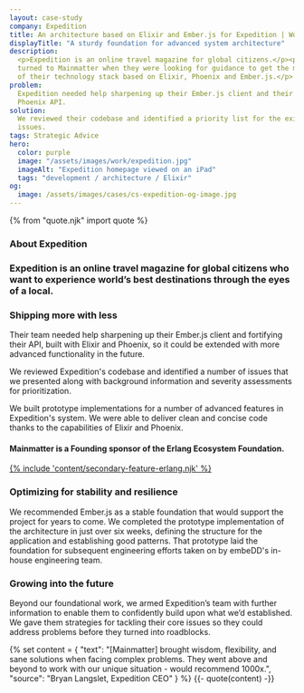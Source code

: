 ```yaml
---
layout: case-study
company: Expedition
title: An architecture based on Elixir and Ember.js for Expedition | Work
displayTitle: "A sturdy foundation for advanced system architecture"
description:
  <p>Expedition is an online travel magazine for global citizens.</p><p>They
  turned to Mainmatter when they were looking for guidance to get the most out
  of their technology stack based on Elixir, Phoenix and Ember.js.</p>
problem:
  Expedition needed help sharpening up their Ember.js client and their Elixir &
  Phoenix API.
solution:
  We reviewed their codebase and identified a priority list for the existing
  issues.
tags: Strategic Advice
hero:
  color: purple
  image: "/assets/images/work/expedition.jpg"
  imageAlt: "Expedition homepage viewed on an iPad"
  tags: "development / architecture / Elixir"
og:
  image: /assets/images/cases/cs-expedition-og-image.jpg
---
```


{% from "quote.njk" import quote %}

<div class="case-study__section">
  <h3 class="case-study__heading">About Expedition</h3>
  <div class="case-study__text">
    <h3 class="h4">Expedition is an online travel magazine for global citizens who want to experience world’s best destinations through the eyes of a local.</h3>
  </div>
</div>

<div class="case-study__section">
  <h3 class="case-study__heading">Shipping more with less</h3>
  <div class="case-study__text">
    <p>Their team needed help sharpening up their Ember.js client and fortifying their API, built with Elixir and Phoenix, so it could be extended with more advanced functionality in the future.</p>
    <p>We reviewed Expedition's codebase and identified a number of issues that we presented along with background information and severity assessments for prioritization.</p>
    <p>We built prototype implementations for a number of advanced features in Expedition's system. We were able to deliver clean and concise code thanks to the capabilities of Elixir and Phoenix.</p>
  </div>
</div>

  <div class="split-content">
    <a href="https://erlef.org/" class="split-content__link"></a>
      <div class="split-content__wrapper">
        <div class="split-content__content">
          <h4>Mainmatter is a Founding sponsor of the Erlang Ecosystem Foundation.</h4>
        </div>
        <div class="split-content__feature">
          <a href="https://erlef.org/">{% include 'content/secondary-feature-erlang.njk' %}</a>
        </div>
      </div>
  </div>

<div class="case-study__section">
  <h3 class="case-study__heading">Optimizing for stability and resilience</h3>
  <div class="case-study__text">
    <p>We recommended Ember.js as a stable foundation that would support the project for years to come. We completed the prototype implementation of the architecture in just over six weeks, defining the structure for the application and establishing good patterns. That prototype laid the foundation for subsequent engineering efforts taken on by embeDD's in-house engineering team.</p>
  </div>
</div>

<div class="case-study__section">
  <h3 class="case-study__heading">Growing into the future</h3>
  <div class="case-study__text">
    <p>Beyond our foundational work, we armed Expedition’s team with further information to enable them to confidently build upon what we’d established. We gave them strategies for tackling their core issues so they could address problems before they turned into roadblocks.</p>
  </div>
</div>

{% set content = {
  "text": "[Mainmatter] brought wisdom, flexibility, and sane solutions when facing complex problems. They went above and beyond to work with our unique situation - would recommend 1000x.",
  "source": "Bryan Langslet, Expedition CEO"
} %} {{- quote(content) -}}
